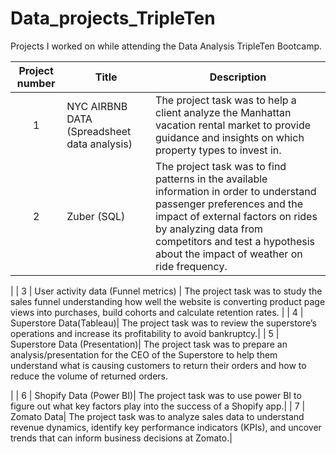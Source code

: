 # Data_projects_TripleTen
Projects I worked on while attending the Data Analysis TripleTen Bootcamp.


| Project number | Title | Description |
| :-----------: | ----------- |----------- |
| 1 | NYC AIRBNB DATA (Spreadsheet data analysis)| The project task was to help a client analyze the Manhattan vacation rental market to provide guidance and insights on which property types to invest in. |
| 2 | Zuber (SQL)| The project task was to find patterns in the available information in order to understand passenger preferences and the impact of external factors on rides by analyzing data from competitors and test a hypothesis about the impact of weather on ride frequency. 

|
| 3 | User activity data (Funnel metrics) | The project task was to study the sales funnel understanding how well the website is converting product page views into purchases, build cohorts and calculate retention rates. |
| 4 | Superstore Data(Tableau)| The project task was to review the superstore’s operations and increase its profitability to avoid bankruptcy.|
| 5 | Superstore Data (Presentation)| The project task was to prepare an analysis/presentation for the CEO of the Superstore to help them understand what is causing customers to return their orders and how to reduce the volume of returned orders.

|
| 6 | Shopify Data (Power BI)| The project task was to use power BI to figure out what key factors play into the success of a Shopify app.|
| 7 | Zomato Data| The project task was to analyze sales data to understand revenue dynamics, identify key performance indicators (KPIs), and uncover trends that can inform business decisions at Zomato.|  

